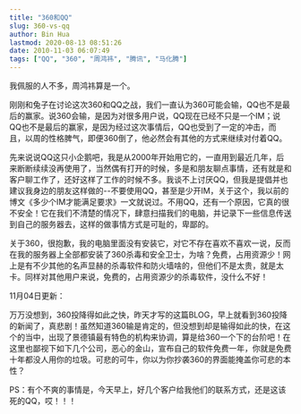 ```yaml
---
title: "360和QQ"
slug: 360-vs-qq
author: Bin Hua
lastmod: 2020-08-13 08:51:26
date: 2010-11-03 06:07:49
tags: ["QQ", "360", "周鸿祎", "腾讯", "马化腾"]
---
```


我佩服的人不多，周鸿祎算是一个。

刚刚和兔子在讨论这次360和QQ之战，我们一直认为360可能会输，QQ也不是最后的赢家。说360会输，是因为对很多用户说，QQ现在已经不只是一个IM；说QQ也不是最后的赢家，是因为经过这次事情后，QQ也受到了一定的冲击，而且，以周的性格脾气，即便360倒了，他必然会有其他的方式来继续对付着QQ。

先来说说QQ这只小企鹅吧，我是从2000年开始用它的，一直用到最近几年，后来断断续续没再使用了，当然偶有打开的时候，多是和朋友聊点事情，还有就是和客户聊工作了，还好这样了工作的时候不多。我谈不上讨厌QQ，但我是提倡并也建议我身边的朋友这样做的--不要使用QQ，甚至是少开IM，关于这个，我以前的博文《多少个IM才能满足要求》一文就说过。不用QQ，还有一个原因，它真的很不安全！它在我们不清楚的情况下，肆意扫描我们的电脑，并记录下一些信息传送到自己的服务器去，这样的做事情方式是可耻的，卑鄙的。

关于360，很抱歉，我的电脑里面没有安装它，对它不存在喜欢不喜欢一说，反而在我的服务器上全部都安装了360杀毒和安全卫士，为啥？免费，占用资源少！网上是有不少其他的名声显赫的杀毒软件和防火墙啥的，但他们不是太贵，就是太卡。同样对其他用户来说，免费的，占用资源少的杀毒软件，没什么不好！

11月04日更新：

万万没想到，360投降得如此之快，昨天才写的这篇BLOG，早上就看到360投降的新闻了，真悲剧！虽然知道360输是肯定的，但没想到却是输得如此的快，在这个的当中，出现了景德镇最有特色的机构来协调，算是给360一个下的台阶吧！在这里也鄙视下如下几个公司，恶心的金山，宣布自己的软件免费一年，你就是免费十年都没人用你的垃圾。可悲的可牛，你以为你抄袭360的界面能掩盖你可悲的本性？

PS：有个不爽的事情是，今天早上，好几个客户给我他们的联系方式，还是这该死的QQ，哎！！！
